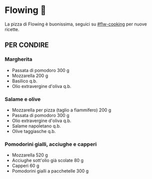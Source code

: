 # Flowing 🍕

La pizza di Flowing è buonissima, seguici su [#flw-cooking]() per nuove ricette.

## PER CONDIRE

### Margherita

- Passata di pomodoro 300 g
- Mozzarella 200 g
- Basilico q.b.
- Olio extravergine d'oliva q.b.

### Salame e olive

- Mozzarella per pizza (taglio a fiammifero) 200 g
- Passata di pomodoro 300 g
- Olio extravergine d'oliva q.b.
- Salame napoletano q.b.
- Olive taggiasche q.b.

### Pomodorini gialli, acciughe e capperi

- Mozzarella 520 g
- Acciughe sott'olio già scolate 80 g
- Capperi 60 g
- Pomodorini gialli a pacchetelle 300 g
